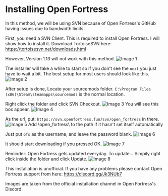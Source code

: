 # Installing Open Fortress
In this method, we will be using SVN because of Open Fortress's GitHub having issues due to bandwidth limits.

First, you need a SVN Client. This is required to install Open Fortress. I will show how to install it.
Download TortoiseSVN here:
https://tortoisesvn.net/downloads.html

However, Version 1.13 will not work with this method.
![Image 1](https://cdn.discordapp.com/attachments/620656688382345256/620656839746650124/unknown.png)

The installer will take a while to start so if you don't see the `next` you just have to wait a bit.
The best setup for most users should look like this.
![Image 2](https://cdn.discordapp.com/attachments/620656688382345256/620656940829114385/unknown.png)

After setup is done, Locate your sourcemods folder.
`C:\Program Files (x86)\Steam\steamapps\sourcemods` is the normal location.

Right click the folder and click SVN Checkout.
![Image 3](https://cdn.discordapp.com/attachments/620656688382345256/620657119867305994/unknown.png)
You will see this box appear.
![Image 4](https://cdn.discordapp.com/attachments/620656688382345256/620657186892283940/unknown.png)

As the url, put: `https://svn.openfortress.fun/svn/open_fortress` in there.
![Image 5](https://cdn.discordapp.com/attachments/620656688382345256/620657251069329409/unknown.png)
Add \open_fortress\ to the path if it hasn't set itself automatically

Just put `ofs` as the username, and leave the password blank. 
![Image 6](https://cdn.discordapp.com/attachments/620656688382345256/620657378454536242/unknown.png)

It should start downloading if you pressed OK.
![Image 7](https://cdn.discordapp.com/attachments/620656688382345256/620657436944105484/unknown.png)

Reminder: Open Fortress gets updated everyday. To update...
Simpily right click inside the folder and click Update.
![Image 8](https://cdn.discordapp.com/attachments/620656688382345256/620657486818443274/unknown.png)


This installation is unofficial. If you have any problems please contact Open Fortress support from here: https://discord.gg/Jk3NUb7

Images are taken from the official installation channel in Open Fortress's Discord.

